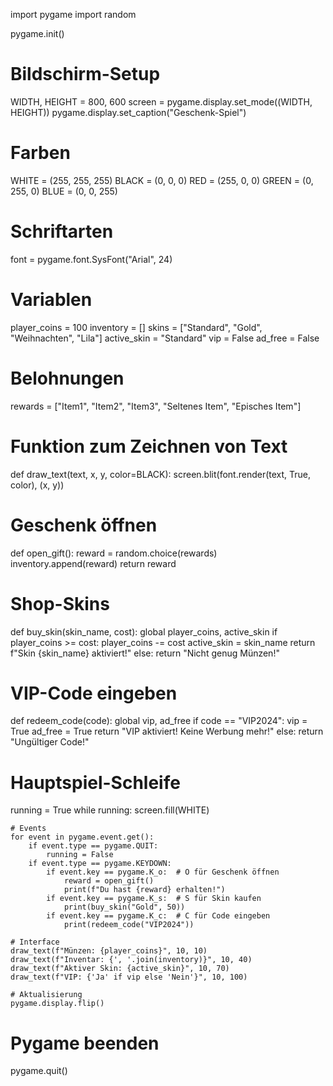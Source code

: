 import pygame
import random


pygame.init()

# Bildschirm-Setup
WIDTH, HEIGHT = 800, 600
screen = pygame.display.set_mode((WIDTH, HEIGHT))
pygame.display.set_caption("Geschenk-Spiel")

# Farben
WHITE = (255, 255, 255)
BLACK = (0, 0, 0)
RED = (255, 0, 0)
GREEN = (0, 255, 0)
BLUE = (0, 0, 255)

# Schriftarten
font = pygame.font.SysFont("Arial", 24)

# Variablen
player_coins = 100
inventory = []
skins = ["Standard", "Gold", "Weihnachten", "Lila"]
active_skin = "Standard"
vip = False
ad_free = False

# Belohnungen
rewards = ["Item1", "Item2", "Item3", "Seltenes Item", "Episches Item"]

# Funktion zum Zeichnen von Text
def draw_text(text, x, y, color=BLACK):
    screen.blit(font.render(text, True, color), (x, y))

# Geschenk öffnen
def open_gift():
    reward = random.choice(rewards)
    inventory.append(reward)
    return reward

# Shop-Skins
def buy_skin(skin_name, cost):
    global player_coins, active_skin
    if player_coins >= cost:
        player_coins -= cost
        active_skin = skin_name
        return f"Skin {skin_name} aktiviert!"
    else:
        return "Nicht genug Münzen!"

# VIP-Code eingeben
def redeem_code(code):
    global vip, ad_free
    if code == "VIP2024":
        vip = True
        ad_free = True
        return "VIP aktiviert! Keine Werbung mehr!"
    else:
        return "Ungültiger Code!"

# Hauptspiel-Schleife
running = True
while running:
    screen.fill(WHITE)
    
    # Events
    for event in pygame.event.get():
        if event.type == pygame.QUIT:
            running = False
        if event.type == pygame.KEYDOWN:
            if event.key == pygame.K_o:  # O für Geschenk öffnen
                reward = open_gift()
                print(f"Du hast {reward} erhalten!")
            if event.key == pygame.K_s:  # S für Skin kaufen
                print(buy_skin("Gold", 50))
            if event.key == pygame.K_c:  # C für Code eingeben
                print(redeem_code("VIP2024"))
    
    # Interface
    draw_text(f"Münzen: {player_coins}", 10, 10)
    draw_text(f"Inventar: {', '.join(inventory)}", 10, 40)
    draw_text(f"Aktiver Skin: {active_skin}", 10, 70)
    draw_text(f"VIP: {'Ja' if vip else 'Nein'}", 10, 100)

    # Aktualisierung
    pygame.display.flip()

# Pygame beenden
pygame.quit()
